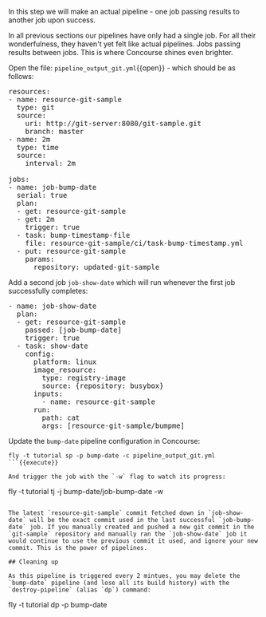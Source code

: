In this step we will make an actual pipeline - one job passing results to another job upon success.

In all previous sections our pipelines have only had a single job. For all their wonderfulness, they haven't yet felt like actual pipelines. Jobs passing results between jobs. This is where Concourse shines even brighter.

Open the file: `pipeline_output_git.yml`{{open}} - which should be as follows:

<pre class="file" data-filename="pipeline_output_git.yml" data-target="replace">
resources:
- name: resource-git-sample
  type: git
  source:
    uri: http://git-server:8080/git-sample.git
    branch: master
- name: 2m
  type: time
  source:
    interval: 2m

jobs:
- name: job-bump-date
  serial: true
  plan:
  - get: resource-git-sample
  - get: 2m
    trigger: true
  - task: bump-timestamp-file
    file: resource-git-sample/ci/task-bump-timestamp.yml
  - put: resource-git-sample
    params:
      repository: updated-git-sample
</pre>

Add a second job `job-show-date` which will run whenever the first job successfully completes:

<pre class="file" data-filename="pipeline_output_git.yml" data-target="append">
- name: job-show-date
  plan:
  - get: resource-git-sample
    passed: [job-bump-date]
    trigger: true
  - task: show-date
    config:
      platform: linux
      image_resource:
        type: registry-image
        source: {repository: busybox}
      inputs:
        - name: resource-git-sample
      run:
        path: cat
        args: [resource-git-sample/bumpme]
</pre>

Update the `bump-date` pipeline configuration in Concourse:

```
fly -t tutorial sp -p bump-date -c pipeline_output_git.yml
```{{execute}}

And trigger the job with the `-w` flag to watch its progress:

```
fly -t tutorial tj -j bump-date/job-bump-date -w
```{{execute}}

The latest `resource-git-sample` commit fetched down in `job-show-date` will be the exact commit used in the last successful `job-bump-date` job. If you manually created and pushed a new git commit in the `git-sample` repository and manually ran the `job-show-date` job it would continue to use the previous commit it used, and ignore your new commit. This is the power of pipelines.

## Cleaning up

As this pipeline is triggered every 2 mintues, you may delete the `bump-date` pipeline (and lose all its build history) with the `destroy-pipeline` (alias `dp`) command:

```
fly -t tutorial dp -p bump-date
```{{execute}}
